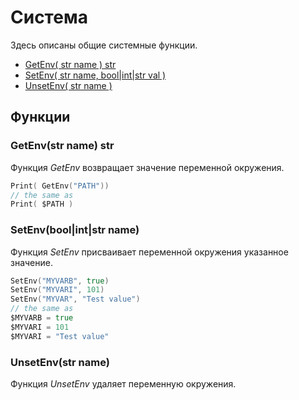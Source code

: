 # Система

Здесь описаны общие системные функции.

* [GetEnv\( str name \) str](system.md#getenv-str-name-str)
* [SetEnv\( str name, bool|int|str val \)](system.md#setenv-bool-or-int-or-str-name)
* [UnsetEnv\( str name \)](system.md#unsetenv-str-name)

## Функции

### GetEnv\(str name\) str

Функция _GetEnv_ возвращает значение переменной окружения.

``` go
Print( GetEnv("PATH"))
// the same as
Print( $PATH )
```

### SetEnv\(bool|int|str name\)

Функция _SetEnv_ присваивает переменной окружения указанное значение.

``` go
SetEnv("MYVARB", true)
SetEnv("MYVARI", 101)
SetEnv("MYVAR", "Test value")
// the same as
$MYVARB = true
$MYVARI = 101
$MYVARI = "Test value"
```

### UnsetEnv\(str name\)

Функция _UnsetEnv_ удаляет переменную окружения.
